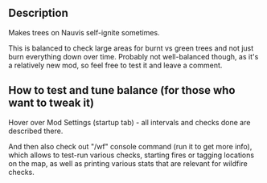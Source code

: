 ## Description

Makes trees on Nauvis self-ignite sometimes.

This is balanced to check large areas for burnt vs green trees and not just burn everything down over time.
Probably not well-balanced though, as it's a relatively new mod, so feel free to test it and leave a comment.


## How to test and tune balance (for those who want to tweak it)

Hover over Mod Settings (startup tab) - all intervals and checks done are described there.

And then also check out "/wf" console command (run it to get more info), which allows to test-run various checks, starting fires or tagging locations on the map, as well as printing various stats that are relevant for wildfire checks.
